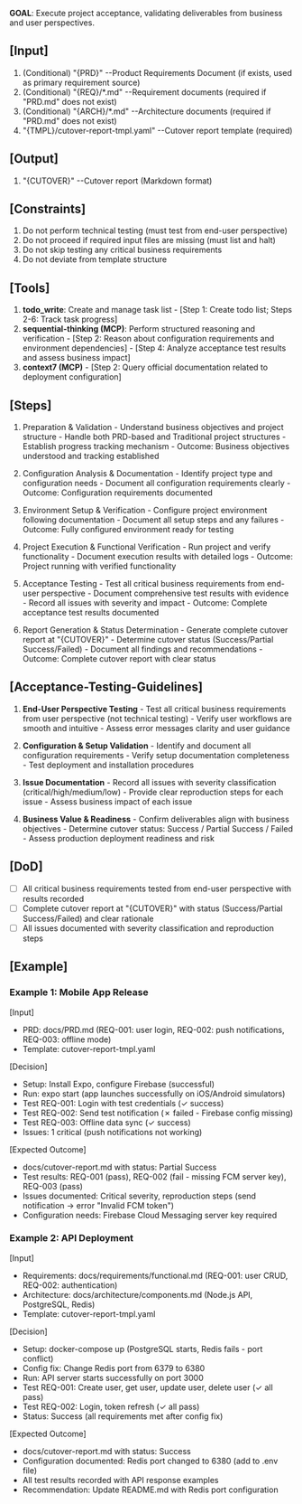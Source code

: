 **GOAL**: Execute project acceptance, validating deliverables from business and user perspectives.

## [Input]
  1. (Conditional) "{PRD}" --Product Requirements Document (if exists, used as primary requirement source)
  2. (Conditional) "{REQ}/*.md" --Requirement documents (required if "PRD.md" does not exist)
  3. (Conditional) "{ARCH}/*.md" --Architecture documents (required if "PRD.md" does not exist)
  4. "{TMPL}/cutover-report-tmpl.yaml" --Cutover report template (required)

## [Output]
  1. "{CUTOVER}" --Cutover report (Markdown format)

## [Constraints]
  1. Do not perform technical testing (must test from end-user perspective)
  2. Do not proceed if required input files are missing (must list and halt)
  3. Do not skip testing any critical business requirements
  4. Do not deviate from template structure

## [Tools]
  1. **todo_write**: Create and manage task list
    - [Step 1: Create todo list; Steps 2-6: Track task progress]
  2. **sequential-thinking (MCP)**: Perform structured reasoning and verification
    - [Step 2: Reason about configuration requirements and environment dependencies]
    - [Step 4: Analyze acceptance test results and assess business impact]
  3. **context7 (MCP)**
    - [Step 2: Query official documentation related to deployment configuration]

## [Steps]
  1. Preparation & Validation
    - Understand business objectives and project structure
    - Handle both PRD-based and Traditional project structures
    - Establish progress tracking mechanism
    - Outcome: Business objectives understood and tracking established

  2. Configuration Analysis & Documentation
    - Identify project type and configuration needs
    - Document all configuration requirements clearly
    - Outcome: Configuration requirements documented

  3. Environment Setup & Verification
    - Configure project environment following documentation
    - Document all setup steps and any failures
    - Outcome: Fully configured environment ready for testing

  4. Project Execution & Functional Verification
    - Run project and verify functionality
    - Document execution results with detailed logs
    - Outcome: Project running with verified functionality

  5. Acceptance Testing
    - Test all critical business requirements from end-user perspective
    - Document comprehensive test results with evidence
    - Record all issues with severity and impact
    - Outcome: Complete acceptance test results documented

  6. Report Generation & Status Determination
    - Generate complete cutover report at "{CUTOVER}"
    - Determine cutover status (Success/Partial Success/Failed)
    - Document all findings and recommendations
    - Outcome: Complete cutover report with clear status

## [Acceptance-Testing-Guidelines]
  1. **End-User Perspective Testing**
    - Test all critical business requirements from user perspective (not technical testing)
    - Verify user workflows are smooth and intuitive
    - Assess error messages clarity and user guidance
  
  2. **Configuration & Setup Validation**
    - Identify and document all configuration requirements
    - Verify setup documentation completeness
    - Test deployment and installation procedures
  
  3. **Issue Documentation**
    - Record all issues with severity classification (critical/high/medium/low)
    - Provide clear reproduction steps for each issue
    - Assess business impact of each issue
  
  4. **Business Value & Readiness**
    - Confirm deliverables align with business objectives
    - Determine cutover status: Success / Partial Success / Failed
    - Assess production deployment readiness and risk

## [DoD]
  - [ ] All critical business requirements tested from end-user perspective with results recorded
  - [ ] Complete cutover report at "{CUTOVER}" with status (Success/Partial Success/Failed) and clear rationale
  - [ ] All issues documented with severity classification and reproduction steps

## [Example]

### Example 1: Mobile App Release
[Input]
- PRD: docs/PRD.md (REQ-001: user login, REQ-002: push notifications, REQ-003: offline mode)
- Template: cutover-report-tmpl.yaml

[Decision]
- Setup: Install Expo, configure Firebase (successful)
- Run: expo start (app launches successfully on iOS/Android simulators)
- Test REQ-001: Login with test credentials (✓ success)
- Test REQ-002: Send test notification (✗ failed - Firebase config missing)
- Test REQ-003: Offline data sync (✓ success)
- Issues: 1 critical (push notifications not working)

[Expected Outcome]
- docs/cutover-report.md with status: Partial Success
- Test results: REQ-001 (pass), REQ-002 (fail - missing FCM server key), REQ-003 (pass)
- Issues documented: Critical severity, reproduction steps (send notification → error "Invalid FCM token")
- Configuration needs: Firebase Cloud Messaging server key required

### Example 2: API Deployment
[Input]
- Requirements: docs/requirements/functional.md (REQ-001: user CRUD, REQ-002: authentication)
- Architecture: docs/architecture/components.md (Node.js API, PostgreSQL, Redis)
- Template: cutover-report-tmpl.yaml

[Decision]
- Setup: docker-compose up (PostgreSQL starts, Redis fails - port conflict)
- Config fix: Change Redis port from 6379 to 6380
- Run: API server starts successfully on port 3000
- Test REQ-001: Create user, get user, update user, delete user (✓ all pass)
- Test REQ-002: Login, token refresh (✓ all pass)
- Status: Success (all requirements met after config fix)

[Expected Outcome]
- docs/cutover-report.md with status: Success
- Configuration documented: Redis port changed to 6380 (add to .env file)
- All test results recorded with API response examples
- Recommendation: Update README.md with Redis port configuration
